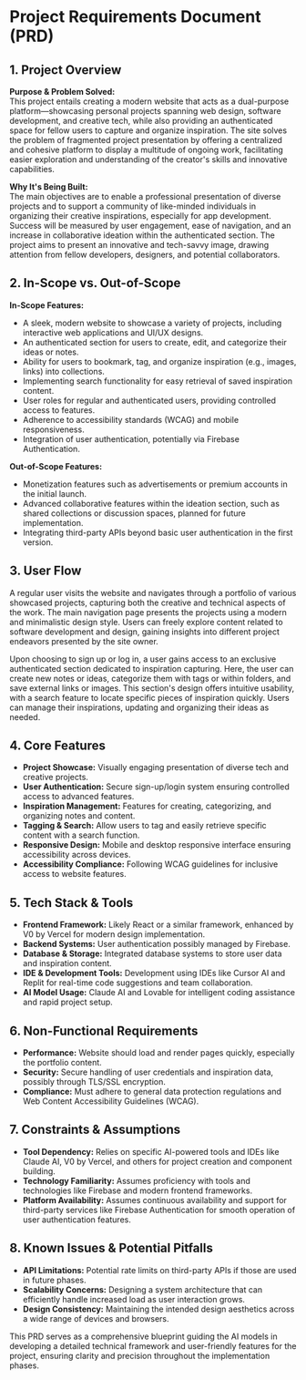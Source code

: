 # Project Requirements Document (PRD)

## 1. Project Overview

**Purpose & Problem Solved:**\
This project entails creating a modern website that acts as a dual-purpose platform—showcasing personal projects spanning web design, software development, and creative tech, while also providing an authenticated space for fellow users to capture and organize inspiration. The site solves the problem of fragmented project presentation by offering a centralized and cohesive platform to display a multitude of ongoing work, facilitating easier exploration and understanding of the creator's skills and innovative capabilities.

**Why It's Being Built:**\
The main objectives are to enable a professional presentation of diverse projects and to support a community of like-minded individuals in organizing their creative inspirations, especially for app development. Success will be measured by user engagement, ease of navigation, and an increase in collaborative ideation within the authenticated section. The project aims to present an innovative and tech-savvy image, drawing attention from fellow developers, designers, and potential collaborators.

## 2. In-Scope vs. Out-of-Scope

**In-Scope Features:**

*   A sleek, modern website to showcase a variety of projects, including interactive web applications and UI/UX designs.
*   An authenticated section for users to create, edit, and categorize their ideas or notes.
*   Ability for users to bookmark, tag, and organize inspiration (e.g., images, links) into collections.
*   Implementing search functionality for easy retrieval of saved inspiration content.
*   User roles for regular and authenticated users, providing controlled access to features.
*   Adherence to accessibility standards (WCAG) and mobile responsiveness.
*   Integration of user authentication, potentially via Firebase Authentication.

**Out-of-Scope Features:**

*   Monetization features such as advertisements or premium accounts in the initial launch.
*   Advanced collaborative features within the ideation section, such as shared collections or discussion spaces, planned for future implementation.
*   Integrating third-party APIs beyond basic user authentication in the first version.

## 3. User Flow

A regular user visits the website and navigates through a portfolio of various showcased projects, capturing both the creative and technical aspects of the work. The main navigation page presents the projects using a modern and minimalistic design style. Users can freely explore content related to software development and design, gaining insights into different project endeavors presented by the site owner.

Upon choosing to sign up or log in, a user gains access to an exclusive authenticated section dedicated to inspiration capturing. Here, the user can create new notes or ideas, categorize them with tags or within folders, and save external links or images. This section's design offers intuitive usability, with a search feature to locate specific pieces of inspiration quickly. Users can manage their inspirations, updating and organizing their ideas as needed.

## 4. Core Features

*   **Project Showcase:** Visually engaging presentation of diverse tech and creative projects.
*   **User Authentication:** Secure sign-up/login system ensuring controlled access to advanced features.
*   **Inspiration Management:** Features for creating, categorizing, and organizing notes and content.
*   **Tagging & Search:** Allow users to tag and easily retrieve specific content with a search function.
*   **Responsive Design:** Mobile and desktop responsive interface ensuring accessibility across devices.
*   **Accessibility Compliance:** Following WCAG guidelines for inclusive access to website features.

## 5. Tech Stack & Tools

*   **Frontend Framework:** Likely React or a similar framework, enhanced by V0 by Vercel for modern design implementation.
*   **Backend Systems:** User authentication possibly managed by Firebase.
*   **Database & Storage:** Integrated database systems to store user data and inspiration content.
*   **IDE & Development Tools:** Development using IDEs like Cursor AI and Replit for real-time code suggestions and team collaboration.
*   **AI Model Usage:** Claude AI and Lovable for intelligent coding assistance and rapid project setup.

## 6. Non-Functional Requirements

*   **Performance:** Website should load and render pages quickly, especially the portfolio content.
*   **Security:** Secure handling of user credentials and inspiration data, possibly through TLS/SSL encryption.
*   **Compliance:** Must adhere to general data protection regulations and Web Content Accessibility Guidelines (WCAG).

## 7. Constraints & Assumptions

*   **Tool Dependency:** Relies on specific AI-powered tools and IDEs like Claude AI, V0 by Vercel, and others for project creation and component building.
*   **Technology Familiarity:** Assumes proficiency with tools and technologies like Firebase and modern frontend frameworks.
*   **Platform Availability:** Assumes continuous availability and support for third-party services like Firebase Authentication for smooth operation of user authentication features.

## 8. Known Issues & Potential Pitfalls

*   **API Limitations:** Potential rate limits on third-party APIs if those are used in future phases.
*   **Scalability Concerns:** Designing a system architecture that can efficiently handle increased load as user interaction grows.
*   **Design Consistency:** Maintaining the intended design aesthetics across a wide range of devices and browsers.

This PRD serves as a comprehensive blueprint guiding the AI models in developing a detailed technical framework and user-friendly features for the project, ensuring clarity and precision throughout the implementation phases.
